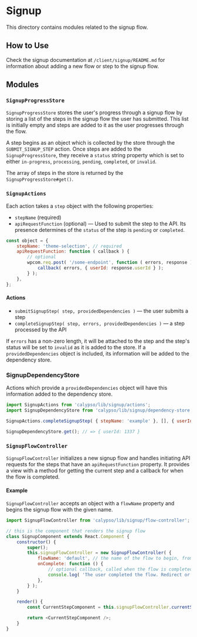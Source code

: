 # Signup

This directory contains modules related to the signup flow.

## How to Use

Check the signup documentation at `/client/signup/README.md` for information about adding a new flow or step to the signup flow.

## Modules

### `SignupProgressStore`

`SignupProgressStore` stores the user's progress through a signup flow by storing a list of the steps in the signup flow the user has submitted. This list is initially empty and steps are added to it as the user progresses through the flow.

A step begins as an object which is collected by the store through the `SUBMIT_SIGNUP_STEP` action. Once steps are added to the `SignupProgressStore`, they receive a `status` string property which is set to either `in-progress`, `processing`, `pending`, `completed`, or `invalid`.

The array of steps in the store is returned by the `SignupProgressStore#get()`.

### `SignupActions`

Each action takes a `step` object with the following properties:

- `stepName` (required)
- `apiRequestFunction` (optional) — Used to submit the step to the API. Its presence determines of the `status` of the step is `pending` or `completed`.

```js
const object = {
	stepName: 'theme-selection', // required
	apiRequestFunction: function ( callback ) {
		// optional
		wpcom.req.post( '/some-endpoint', function ( errors, response ) {
			callback( errors, { userId: response.userId } );
		} );
	},
};
```

#### Actions

- `submitSignupStep( step, providedDependencies )` — the user submits a step
- `completeSignupStep( step, errors, providedDependencies )` — a step processed by the API

If `errors` has a non-zero length, it will be attached to the step and the step's status will be set to `invalid` as it is added to the store. If a `providedDependencies` object is included, its information will be added to the dependency store.

### SignupDependencyStore

Actions which provide a `providedDependencies` object will have this information added to the dependency store.

```js
import SignupActions from 'calypso/lib/signup/actions';
import SignupDependencyStore from 'calypso/lib/signup/dependency-store';

SignupActions.completeSignupStep( { stepName: 'example' }, [], { userId: 1337 } );

SignupDependencyStore.get(); // => { userId: 1337 }
```

### `SignupFlowController`

`SignupFlowController` initializes a new signup flow and handles initiating API requests for the steps that have an `apiRequestFunction` property. It provides a view with a method for getting the current step and a callback for when the flow is completed.

#### Example

`SignupFlowController` accepts an object with a `flowName` property and begins the signup flow with the given name.

```js
import SignupFlowController from 'calypso/lib/signup/flow-controller';

// this is the component that renders the signup flow
class SignupComponent extends React.Component {
	constructor() {
		super();
		this.signupFlowController = new SignupFlowController( {
			flowName: 'default', // the name of the flow to begin, from flows.json
			onComplete: function () {
				// optional callback, called when the flow is completed
				console.log( 'The user completed the flow. Redirect or log them in here.' );
			},
		} );
	}

	render() {
		const CurrentStepComponent = this.signupFlowController.currentStep().component; // the component from steps.js

		return <CurrentStepComponent />;
	}
}
```
